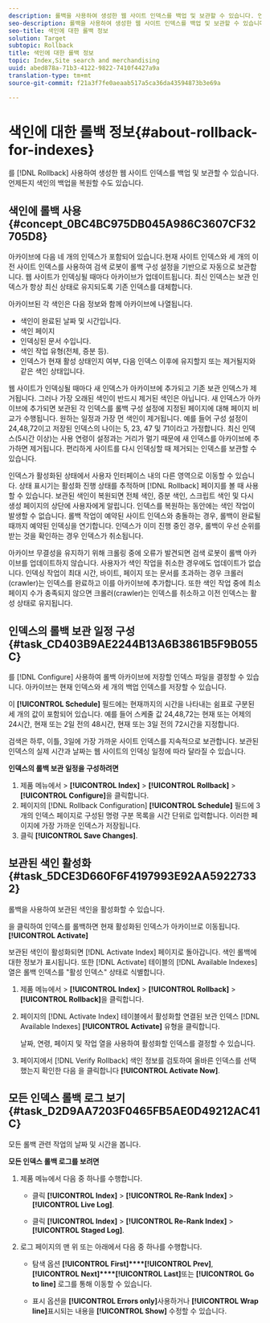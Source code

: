 ```yaml
---
description: 롤백을 사용하여 생성한 웹 사이트 인덱스를 백업 및 보관할 수 있습니다. 언제든지 색인의 백업을 복원할 수도 있습니다.
seo-description: 롤백을 사용하여 생성한 웹 사이트 인덱스를 백업 및 보관할 수 있습니다. 언제든지 색인의 백업을 복원할 수도 있습니다.
seo-title: 색인에 대한 롤백 정보
solution: Target
subtopic: Rollback
title: 색인에 대한 롤백 정보
topic: Index,Site search and merchandising
uuid: abed878a-71b3-4122-9822-7410f4427a9a
translation-type: tm+mt
source-git-commit: f21a3f7fe0aeaab517a5ca36da43594873b3e69a

---
```



# 색인에 대한 롤백 정보{#about-rollback-for-indexes}

를 [!DNL Rollback] 사용하여 생성한 웹 사이트 인덱스를 백업 및 보관할 수 있습니다. 언제든지 색인의 백업을 복원할 수도 있습니다.

## 색인에 롤백 사용 {#concept_0BC4BC975DB045A986C3607CF32705D8}

아카이브에 다음 네 개의 인덱스가 포함되어 있습니다.현재 사이트 인덱스와 세 개의 이전 사이트 인덱스를 사용하여 검색 로봇이 롤백 구성 설정을 기반으로 자동으로 보관합니다. 웹 사이트가 인덱싱될 때마다 아카이브가 업데이트됩니다. 최신 인덱스는 보관 인덱스가 항상 최신 상태로 유지되도록 기존 인덱스를 대체합니다.

아카이브된 각 색인은 다음 정보와 함께 아카이브에 나열됩니다.

* 색인이 완료된 날짜 및 시간입니다.
* 색인 페이지
* 인덱싱된 문서 수입니다.
* 색인 작업 유형(전체, 증분 등).
* 인덱스가 현재 활성 상태인지 여부, 다음 인덱스 이후에 유지할지 또는 제거될지와 같은 색인 상태입니다.

웹 사이트가 인덱싱될 때마다 새 인덱스가 아카이브에 추가되고 기존 보관 인덱스가 제거됩니다. 그러나 가장 오래된 색인이 반드시 제거된 색인은 아닙니다. 새 인덱스가 아카이브에 추가되면 보관된 각 인덱스를 롤백 구성 설정에 지정된 페이지에 대해 페이지 비교가 수행됩니다. 원하는 일정과 가장 먼 색인이 제거됩니다. 예를 들어 구성 설정이 24,48,72이고 저장된 인덱스의 나이는 5, 23, 47 및 71이라고 가정합니다. 최신 인덱스(5시간 이상)는 사용 연령이 설정과는 거리가 멀기 때문에 새 인덱스를 아카이브에 추가하면 제거됩니다. 편리하게 사이트를 다시 인덱싱할 때 제거되는 인덱스를 보관할 수 있습니다.

인덱스가 활성화된 상태에서 사용자 인터페이스 내의 다른 영역으로 이동할 수 있습니다. 상태 표시기는 활성화 진행 상태를 추적하며 [!DNL Rollback] 페이지를 볼 때 사용할 수 있습니다. 보관된 색인이 복원되면 전체 색인, 증분 색인, 스크립트 색인 및 다시 생성 페이지의 상단에 사용자에게 알립니다. 인덱스를 복원하는 동안에는 색인 작업이 발생할 수 없습니다. 롤백 작업이 예약된 사이트 인덱스와 충돌하는 경우, 롤백이 완료될 때까지 예약된 인덱싱을 연기합니다. 인덱스가 이미 진행 중인 경우, 롤백이 우선 순위를 받는 것을 확인하는 경우 인덱스가 취소됩니다.

아카이브 무결성을 유지하기 위해 크롤링 중에 오류가 발견되면 검색 로봇이 롤백 아카이브를 업데이트하지 않습니다. 사용자가 색인 작업을 취소한 경우에도 업데이트가 없습니다. 인덱싱 작업이 최대 시간, 바이트, 페이지 또는 문서를 초과하는 경우 크롤러(crawler)는 인덱스를 완료하고 이를 아카이브에 추가합니다. 또한 색인 작업 중에 최소 페이지 수가 충족되지 않으면 크롤러(crawler)는 인덱스를 취소하고 이전 인덱스는 활성 상태로 유지됩니다.

## 인덱스의 롤백 보관 일정 구성 {#task_CD403B9AE2244B13A6B3861B5F9B055C}

를 [!DNL Configure] 사용하여 롤백 아카이브에 저장할 인덱스 파일을 결정할 수 있습니다. 아카이브는 현재 인덱스와 세 개의 백업 인덱스를 저장할 수 있습니다.

이 **[!UICONTROL Schedule]** 필드에는 현재까지의 시간을 나타내는 쉼표로 구분된 세 개의 값이 포함되어 있습니다. 예를 들어 스케줄 값 24,48,72는 현재 또는 어제의 24시간, 현재 또는 2일 전의 48시간, 현재 또는 3일 전의 72시간을 지정합니다.

검색은 하루, 이틀, 3일에 가장 가까운 사이트 인덱스를 지속적으로 보관합니다. 보관된 인덱스의 실제 시간과 날짜는 웹 사이트의 인덱싱 일정에 따라 달라질 수 있습니다.

**인덱스의 롤백 보관 일정을 구성하려면**

1. 제품 메뉴에서 > **[!UICONTROL Index]** > **[!UICONTROL Rollback]** > **[!UICONTROL Configure]**&#x200B;을 클릭합니다.
1. 페이지의 [!DNL Rollback Configuration] **[!UICONTROL Schedule]** 필드에 3개의 인덱스 페이지로 구성된 명령 구분 목록을 시간 단위로 입력합니다. 이러한 페이지에 가장 가까운 인덱스가 저장됩니다.
1. 클릭 **[!UICONTROL Save Changes]**.

## 보관된 색인 활성화 {#task_5DCE3D660F6F4197993E92AA59227332}

롤백을 사용하여 보관된 색인을 활성화할 수 있습니다.

을 클릭하여 인덱스를 롤백하면 현재 활성화된 인덱스가 아카이브로 이동됩니다. **[!UICONTROL Activate]**

보관된 색인이 활성화되면 [!DNL Activate Index] 페이지로 돌아갑니다. 색인 롤백에 대한 정보가 표시됩니다. 또한 [!DNL Activate] 테이블의 [!DNL Available Indexes] 열은 롤백 인덱스를 &quot;활성 인덱스&quot; 상태로 식별합니다.

1. 제품 메뉴에서 > **[!UICONTROL Index]** > **[!UICONTROL Rollback]** > **[!UICONTROL Rollback]**&#x200B;을 클릭합니다.
1. 페이지의 [!DNL Activate Index] 테이블에서 활성화할 연결된 보관 인덱스 [!DNL Available Indexes] **[!UICONTROL Activate]** 유형을 클릭합니다.

   날짜, 연령, 페이지 및 작업 열을 사용하여 활성화할 인덱스를 결정할 수 있습니다.
1. 페이지에서 [!DNL Verify Rollback] 색인 정보를 검토하여 올바른 인덱스를 선택했는지 확인한 다음 을 클릭합니다 **[!UICONTROL Activate Now]**.

## 모든 인덱스 롤백 로그 보기 {#task_D2D9AA7203F0465FB5AE0D49212AC41C}

모든 롤백 관련 작업의 날짜 및 시간을 봅니다.

**모든 인덱스 롤백 로그를 보려면**

1. 제품 메뉴에서 다음 중 하나를 수행합니다.

   * 클릭 **[!UICONTROL Index]** > **[!UICONTROL Re-Rank Index]** > **[!UICONTROL Live Log]**.

   * 클릭 **[!UICONTROL Index]** > **[!UICONTROL Re-Rank Index]** > **[!UICONTROL Staged Log]**.

1. 로그 페이지의 맨 위 또는 아래에서 다음 중 하나를 수행합니다.

   * 탐색 옵션 **[!UICONTROL First]****[!UICONTROL Prev]**, **[!UICONTROL Next]****[!UICONTROL Last]**&#x200B;또는 **[!UICONTROL Go to line]** 로그를 통해 이동할 수 있습니다.

   * 표시 옵션을 **[!UICONTROL Errors only]**&#x200B;사용하거나 **[!UICONTROL Wrap line]**&#x200B;표시되는 내용을 **[!UICONTROL Show]** 수정할 수 있습니다.

